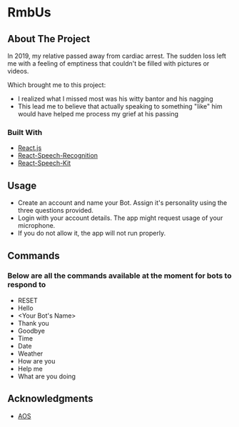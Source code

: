 # RmbUs
 
## About The Project



In 2019, my relative passed away from cardiac arrest. The sudden loss left me with a feeling of emptiness that couldn't be filled with pictures or videos.

Which brought me to this project:
* I realized what I missed most was his witty bantor and his nagging
* This lead me to believe that actually speaking to something "like" him would have helped me process my grief at his passing


### Built With

* [React.js](https://reactjs.org/)
* [React-Speech-Recognition](https://www.npmjs.com/package/react-speech-recognition)
* [React-Speech-Kit](https://www.npmjs.com/package/react-speech-kit)

## Usage
* Create an account and name your Bot. Assign it's personality using the three questions provided.
* Login with your account details. The app might request usage of your microphone.
* If you do not allow it, the app will not run properly.

## Commands
### Below are all the commands available at the moment for bots to respond to
* RESET
* Hello
* <Your Bot's Name>
* Thank you
* Goodbye
* Time
* Date
* Weather
* How are you
* Help me
* What are you doing


## Acknowledgments
* [AOS](https://github.com/michalsnik/aos)
